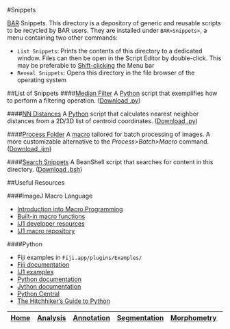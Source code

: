 #Snippets

[BAR][Home] Snippets. This directory is a depository of generic and reusable scripts to be recycled by BAR users.
They are installed under `BAR>Snippets>`, a menu containing two other commands:

 - `List Snippets`: Prints the contents of this directory to a dedicated window. Files can then be open in the Script Editor by double-click. This may be preferable to [Shift-clicking](http://fiji.sc/BAR#OpeningBAR) the Menu bar
 - `Reveal Snippets`: Opens this directory in the file browser of the operating system


##List of Snippets
####[Median Filter](./Median_Filter.py)
   A [Python](#python) script that exemplifies how to perform a filtering operation.
   ([Download .py](./Median_Filter.py?raw=true))

####[NN Distances](./NN_Distances.py)
   A [Python](#python) script that calculates nearest neighbor distances from a 2D/3D list of centroid coordinates.
     ([Download .py](./NN_Distances.py?raw=true))

####[Process Folder](./Process_Folder.ijm)
   A [macro](#imagej-macro-language) tailored for batch processing of images. A more customizable alternative to the _Process>Batch>Macro_ command.
   ([Download .ijm](./Process_Folder.ijm?raw=true))

####[Search Snippets](./Search_Snippets.bsh)
   A BeanShell script that searches for content in this directory.
   ([Download .bsh](./Search_Snippets.bsh?raw=true))

##Useful Resources

####ImageJ Macro Language
 - [Introduction into Macro Programming](http://fiji.sc/Introduction_into_Macro_Programming)
 - [Built-in macro functions](http://imagej.nih.gov/ij/developer/macro/functions.html)
 - [IJ1 developer resources](http://imagej.nih.gov/ij/developer/index.html)
 - [IJ1 macro repository](http://imagej.nih.gov/ij/macros/)

####Python
 - Fiji examples in `Fiji.app/plugins/Examples/`
 - [Fiji documentation](http://fiji.sc/Jython_Scripting)
 - [IJ1 examples](http://imagej.nih.gov/ij/macros/python/)
 - [Python documentation](https://www.python.org/doc/)
 - [Jython documentation](http://www.jython.org/docs/)
 - [Python Central](http://www.pythoncentral.io)
 - [The Hitchhiker’s Guide to Python](http://docs.python-guide.org/en/latest/)




| [Home] | [Analysis] | [Annotation] | [Segmentation] | [Morphometry] | [Tools] | [Plugins] | [Fiji][Fiji documentation] |
|:------:|:----------:|:------------:|:--------------:|:-------------:|:-------:|:---------:|:--------------------------:|


[Home]: https://github.com/tferr/Scripts#ij-bar
[Analysis]: https://github.com/tferr/Scripts/tree/master/Data_Analysis#analysis
[Annotation]: https://github.com/tferr/Scripts/tree/master/Annotation#annotation
[Segmentation]: https://github.com/tferr/Scripts/tree/master/Segmentation#segmentation
[Morphometry]: https://github.com/tferr/Scripts/tree/master/Morphometry#morphometry
[Tools]: https://github.com/tferr/Scripts/tree/master/Tools#tools-and-toolsets
[Plugins]: https://github.com/tferr/Scripts/tree/master/BAR#bar-plugins
[Snippets]: https://github.com/tferr/Scripts/tree/master/Snippets#snippets
[Fiji documentation]: http://fiji.sc/BAR
